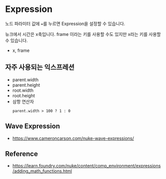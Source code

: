 # Expression

노드 파라미터 값에 `=`를 누르면 Expression을 설정할 수 있습니다.

뉴크에서 시간은 x축입니다. frame 이라는 키를 사용할 수도 있지만 x라는 키를 사용할 수 있습니다.
- x, frame

## 자주 사용되는 익스프레션
- parent.width
- parent.height
- root.width
- root.height
- 삼항 연산자
    ```
    parent.width > 100 ? 1 : 0
    ```


## Wave Expression
- https://www.cameroncarson.com/nuke-wave-expressions/

## Reference
- https://learn.foundry.com/nuke/content/comp_environment/expressions/adding_math_functions.html
